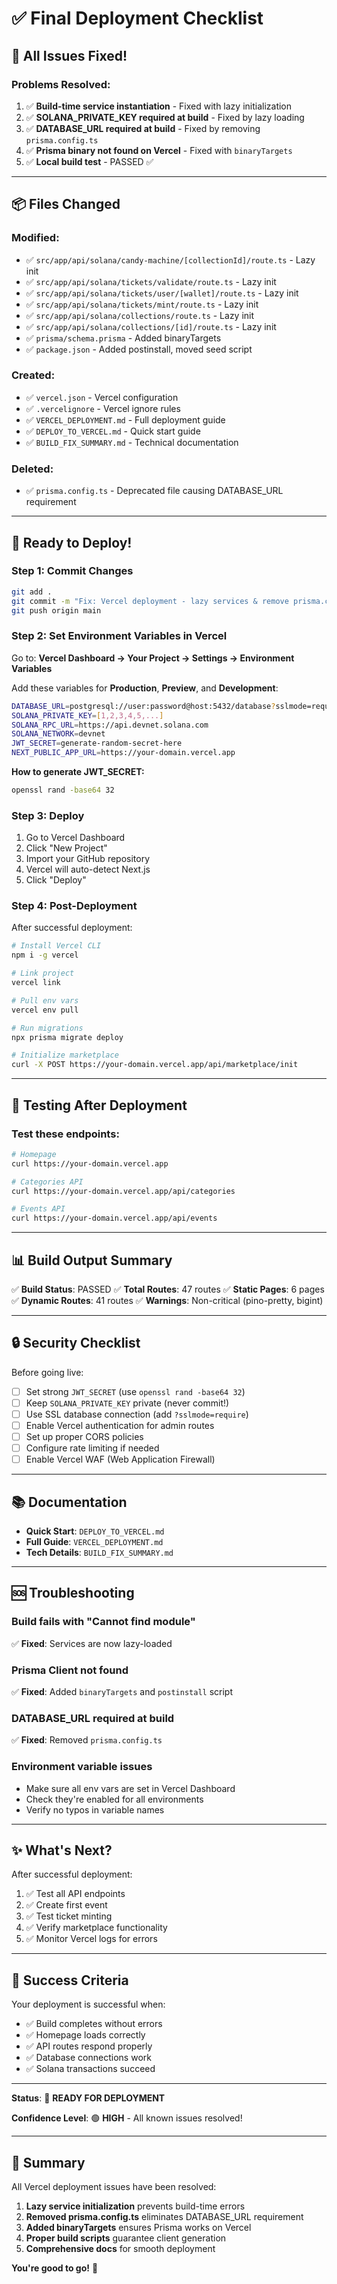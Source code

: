 # ✅ Final Deployment Checklist

## 🎉 All Issues Fixed!

### Problems Resolved:
1. ✅ **Build-time service instantiation** - Fixed with lazy initialization
2. ✅ **SOLANA_PRIVATE_KEY required at build** - Fixed by lazy loading
3. ✅ **DATABASE_URL required at build** - Fixed by removing `prisma.config.ts`
4. ✅ **Prisma binary not found on Vercel** - Fixed with `binaryTargets`
5. ✅ **Local build test** - PASSED ✅

---

## 📦 Files Changed

### Modified:
- ✅ `src/app/api/solana/candy-machine/[collectionId]/route.ts` - Lazy init
- ✅ `src/app/api/solana/tickets/validate/route.ts` - Lazy init
- ✅ `src/app/api/solana/tickets/user/[wallet]/route.ts` - Lazy init
- ✅ `src/app/api/solana/tickets/mint/route.ts` - Lazy init
- ✅ `src/app/api/solana/collections/route.ts` - Lazy init
- ✅ `src/app/api/solana/collections/[id]/route.ts` - Lazy init
- ✅ `prisma/schema.prisma` - Added binaryTargets
- ✅ `package.json` - Added postinstall, moved seed script

### Created:
- ✅ `vercel.json` - Vercel configuration
- ✅ `.vercelignore` - Vercel ignore rules
- ✅ `VERCEL_DEPLOYMENT.md` - Full deployment guide
- ✅ `DEPLOY_TO_VERCEL.md` - Quick start guide
- ✅ `BUILD_FIX_SUMMARY.md` - Technical documentation

### Deleted:
- ✅ `prisma.config.ts` - Deprecated file causing DATABASE_URL requirement

---

## 🚀 Ready to Deploy!

### Step 1: Commit Changes
```bash
git add .
git commit -m "Fix: Vercel deployment - lazy services & remove prisma.config.ts"
git push origin main
```

### Step 2: Set Environment Variables in Vercel

Go to: **Vercel Dashboard → Your Project → Settings → Environment Variables**

Add these variables for **Production**, **Preview**, and **Development**:

```bash
DATABASE_URL=postgresql://user:password@host:5432/database?sslmode=require
SOLANA_PRIVATE_KEY=[1,2,3,4,5,...]
SOLANA_RPC_URL=https://api.devnet.solana.com
SOLANA_NETWORK=devnet
JWT_SECRET=generate-random-secret-here
NEXT_PUBLIC_APP_URL=https://your-domain.vercel.app
```

**How to generate JWT_SECRET:**
```bash
openssl rand -base64 32
```

### Step 3: Deploy
1. Go to Vercel Dashboard
2. Click "New Project"
3. Import your GitHub repository
4. Vercel will auto-detect Next.js
5. Click "Deploy"

### Step 4: Post-Deployment
After successful deployment:

```bash
# Install Vercel CLI
npm i -g vercel

# Link project
vercel link

# Pull env vars
vercel env pull

# Run migrations
npx prisma migrate deploy

# Initialize marketplace
curl -X POST https://your-domain.vercel.app/api/marketplace/init
```

---

## 🧪 Testing After Deployment

### Test these endpoints:
```bash
# Homepage
curl https://your-domain.vercel.app

# Categories API
curl https://your-domain.vercel.app/api/categories

# Events API
curl https://your-domain.vercel.app/api/events
```

---

## 📊 Build Output Summary

✅ **Build Status**: PASSED
✅ **Total Routes**: 47 routes
✅ **Static Pages**: 6 pages
✅ **Dynamic Routes**: 41 routes
✅ **Warnings**: Non-critical (pino-pretty, bigint)

---

## 🔒 Security Checklist

Before going live:
- [ ] Set strong `JWT_SECRET` (use `openssl rand -base64 32`)
- [ ] Keep `SOLANA_PRIVATE_KEY` private (never commit!)
- [ ] Use SSL database connection (add `?sslmode=require`)
- [ ] Enable Vercel authentication for admin routes
- [ ] Set up proper CORS policies
- [ ] Configure rate limiting if needed
- [ ] Enable Vercel WAF (Web Application Firewall)

---

## 📚 Documentation

- **Quick Start**: `DEPLOY_TO_VERCEL.md`
- **Full Guide**: `VERCEL_DEPLOYMENT.md`
- **Tech Details**: `BUILD_FIX_SUMMARY.md`

---

## 🆘 Troubleshooting

### Build fails with "Cannot find module"
✅ **Fixed**: Services are now lazy-loaded

### Prisma Client not found
✅ **Fixed**: Added `binaryTargets` and `postinstall` script

### DATABASE_URL required at build
✅ **Fixed**: Removed `prisma.config.ts`

### Environment variable issues
- Make sure all env vars are set in Vercel Dashboard
- Check they're enabled for all environments
- Verify no typos in variable names

---

## ✨ What's Next?

After successful deployment:
1. ✅ Test all API endpoints
2. ✅ Create first event
3. ✅ Test ticket minting
4. ✅ Verify marketplace functionality
5. ✅ Monitor Vercel logs for errors

---

## 🎯 Success Criteria

Your deployment is successful when:
- ✅ Build completes without errors
- ✅ Homepage loads correctly
- ✅ API routes respond properly
- ✅ Database connections work
- ✅ Solana transactions succeed

---

**Status**: 🚀 **READY FOR DEPLOYMENT**

**Confidence Level**: 🟢 **HIGH** - All known issues resolved!

---

## 🙌 Summary

All Vercel deployment issues have been resolved:
1. **Lazy service initialization** prevents build-time errors
2. **Removed prisma.config.ts** eliminates DATABASE_URL requirement
3. **Added binaryTargets** ensures Prisma works on Vercel
4. **Proper build scripts** guarantee client generation
5. **Comprehensive docs** for smooth deployment

**You're good to go!** 🎉

